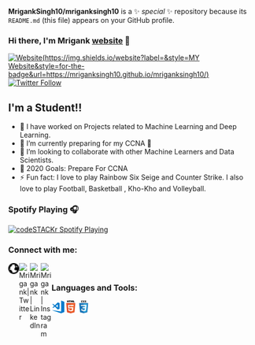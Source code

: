 
**MrigankSingh10/mriganksingh10** is a ✨ _special_ ✨ repository because its `README.md` (this file) appears on your GitHub profile.

### Hi there, I'm Mrigank [website] 👋

[![Website](https://img.shields.io/website?label=&style=MY Website&style=for-the-badge&url=https://mriganksingh10.github.io/mriganksingh10/)](https://mriganksingh10.github.io/mriganksingh10/)
[![Twitter Follow](https://img.shields.io/twitter/follow/mrigank2303239?color=1DA1F2&logo=twitter&style=for-the-badge)](https://twitter.com/intent/follow?original_referer=https%3A%2F%2Fgithub.com%2Fmrigank2303239&screen_name=mrigank2303239)

## I'm a Student!!

- 🔭 I have worked on Projects related to Machine Learning and Deep Learning.
- 🌱 I’m currently preparing for my CCNA 🤣
- 👯 I’m looking to collaborate with other Machine Learners and Data Scientists.
- 🥅 2020 Goals: Prepare For CCNA
- ⚡ Fun fact: I love to play Rainbow Six Seige and Counter Strike. I also love to play Football, Basketball , Kho-Kho and Volleyball.

### Spotify Playing 🎧

[<img src="https://now-playing-codestackr.vercel.app/api/spotify-playing" alt="codeSTACKr Spotify Playing" width="350" />](https://open.spotify.com/user/swyqyimdc12jajde4vpwd2x1b)

### Connect with me:

[<img align="left" alt="https://mriganksingh10.github.io/mriganksingh10/" width="22px" src="https://raw.githubusercontent.com/iconic/open-iconic/master/svg/globe.svg" />][website]
[<img align="left" alt="Mrigank| Twitter" width="22px" src="https://cdn.jsdelivr.net/npm/simple-icons@v3/icons/twitter.svg" />][twitter]
[<img align="left" alt="Mrigank | LinkedIn" width="22px" src="https://cdn.jsdelivr.net/npm/simple-icons@v3/icons/linkedin.svg" />][linkdin]
[<img align="left" alt="Mrigank | Instagram" width="22px" src="https://cdn.jsdelivr.net/npm/simple-icons@v3/icons/instagram.svg" />][instagram]

<br />

### Languages and Tools:

<img align="left" alt="Visual Studio Code" width="26px" src="https://raw.githubusercontent.com/github/explore/80688e429a7d4ef2fca1e82350fe8e3517d3494d/topics/visual-studio-code/visual-studio-code.png" />
<img align="left" alt="HTML5" width="26px" src="https://raw.githubusercontent.com/github/explore/80688e429a7d4ef2fca1e82350fe8e3517d3494d/topics/html/html.png" />
<img align="left" alt="CSS3" width="26px" src="https://raw.githubusercontent.com/github/explore/80688e429a7d4ef2fca1e82350fe8e3517d3494d/topics/css/css.png" />


<br />
<br />

[website]: https://mriganksingh10.github.io/mriganksingh10/
[twitter]:https://twitter.com/mrigank2303239
[linkdin]:https://www.linkedin.com/in/mrigank-singh-8a3236150/
[instagram]:https://www.instagram.com/mrigank_singh313/



